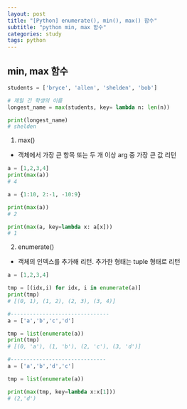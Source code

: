 ```yaml
---
layout: post
title: "[Python] enumerate(), min(), max() 함수"
subtitle: "python min, max 함수"
categories: study
tags: python
---
```


## min, max 함수
```python
students = ['bryce', 'allen', 'shelden', 'bob']

# 제일 긴 학생의 이름
longest_name = max(students, key= lambda n: len(n))

print(longest_name)
# shelden
```


1. max() 
 - 객체에서 가장 큰 항목 또는 두 개 이상 arg 중 가장 큰 값 리턴
```python
a = [1,2,3,4]
print(max(a))
# 4 
```  
```python
a = {1:10, 2:-1, -10:9}

print(max(a))
# 2

print(max(a, key=lambda x: a[x]))
# 1
```

2. enumerate()
 - 객체의 인덱스를 추가해 리턴. 추가한 형태는 tuple 형태로 리턴

```python
a = [1,2,3,4]

tmp = [(idx,i) for idx, i in enumerate(a)]
print(tmp)
# [(0, 1), (1, 2), (2, 3), (3, 4)]

#-------------------------------
a = ['a','b','c','d']

tmp = list(enumerate(a))
print(tmp)
# [(0, 'a'), (1, 'b'), (2, 'c'), (3, 'd')]

#------------------------------
a = ['a','b','d','c']

tmp = list(enumerate(a))

print(max(tmp, key=lambda x:x[1]))
# (2,'d')
```